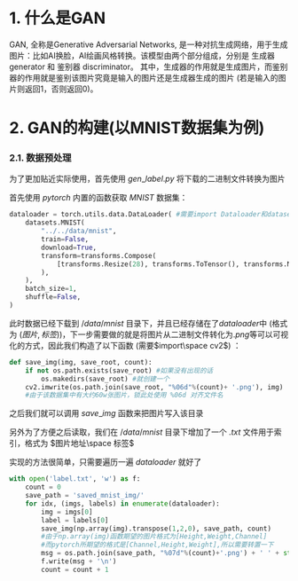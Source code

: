 # 1. 什么是GAN

GAN, 全称是Generative Adversarial Networks, 是一种对抗生成网络，用于生成图片：比如AI换脸，AI绘画风格转换。该模型由两个部分组成，分别是 生成器 generator 和 鉴别器 discriminator。 其中，生成器的作用就是生成图片，而鉴别器的作用就是鉴别该图片究竟是输入的图片还是生成器生成的图片 (若是输入的图片则返回1，否则返回0)。

# 2. GAN的构建(以MNIST数据集为例)

### 2.1. 数据预处理

为了更加贴近实际使用，首先使用 $gen$_$label.py$ 将下载的二进制文件转换为图片

首先使用 $pytorch$ 内置的函数获取 $MNIST$ 数据集：

```python
dataloader = torch.utils.data.DataLoader( #需要import Dataloader和datasets
    datasets.MNIST(
        "../../data/mnist", 
        train=False, 
        download=True,
        transform=transforms.Compose(
            [transforms.Resize(28), transforms.ToTensor(), transforms.Normalize([0.5], [0.5])]
        ),
    ),
    batch_size=1, 
    shuffle=False, 
)
```

此时数据已经下载到 $/data/mnist$ 目录下，并且已经存储在了$dataloader$中 (格式为 $(图片,标签)$)，下一步需要做的就是将图片从二进制文件转化为$.png$等可以可视化的方式，因此我们构造了以下函数 (需要$import\space cv2$) ：

```python
def save_img(img, save_root, count):
    if not os.path.exists(save_root) #如果没有出现的话
  	    os.makedirs(save_root) #就创建一个
    cv2.imwrite(os.path.join(save_root, "%06d"%(count)+ '.png'), img)
    #由于该数据集中有大约60w张图片，锁此处使用 %06d 对齐文件名
```

之后我们就可以调用 $save$_$img$ 函数来把图片写入该目录

另外为了方便之后读取，我们在 $/data/mnist$ 目录下增加了一个 $.txt$ 文件用于索引，格式为 $图片地址\space 标签$ 

实现的方法很简单，只需要遍历一遍 $dataloader$ 就好了

```python
with open('label.txt', 'w') as f:
    count = 0
    save_path = 'saved_mnist_img/'
    for idx, (imgs, labels) in enumerate(dataloader):
        img = imgs[0]
        label = labels[0]
        save_img(np.array(img).transpose(1,2,0), save_path, count)
        #由于np.array(img)函数期望的图片格式为[Height,Weight,Channel]
        #而pytorch所期望的格式是[Channel,Height,Weight],所以需要转置一下
        msg = os.path.join(save_path, "%07d"%(count)+'.png') + ' ' + str(int(label))
        f.write(msg + '\n')
        count = count + 1
```

